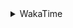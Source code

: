 <details>
 <summary>WakaTime</summary>

<!--START_SECTION:waka-->
![Profile Views](http://img.shields.io/badge/Profile%20Views-5-blue)

**🐱 My GitHub Data** 

> 🏆 500 Contributions in the Year 2021
 > 
> 📦 249.5 kB Used in GitHub's Storage 
 > 
> 🚫 Not Opted to Hire
 > 
> 📜 53 Public Repositories 
 > 
> 🔑 1 Private Repository 
 > 
**I'm an Early 🐤** 

```text
🌞 Morning    49 commits     ███░░░░░░░░░░░░░░░░░░░░░░   14.24% 
🌆 Daytime    144 commits    ██████████░░░░░░░░░░░░░░░   41.86% 
🌃 Evening    129 commits    █████████░░░░░░░░░░░░░░░░   37.5% 
🌙 Night      22 commits     █░░░░░░░░░░░░░░░░░░░░░░░░   6.4%

```
📅 **I'm Most Productive on Thursday** 

```text
Monday       54 commits     ████░░░░░░░░░░░░░░░░░░░░░   15.7% 
Tuesday      48 commits     ███░░░░░░░░░░░░░░░░░░░░░░   13.95% 
Wednesday    48 commits     ███░░░░░░░░░░░░░░░░░░░░░░   13.95% 
Thursday     64 commits     ████░░░░░░░░░░░░░░░░░░░░░   18.6% 
Friday       46 commits     ███░░░░░░░░░░░░░░░░░░░░░░   13.37% 
Saturday     42 commits     ███░░░░░░░░░░░░░░░░░░░░░░   12.21% 
Sunday       42 commits     ███░░░░░░░░░░░░░░░░░░░░░░   12.21%

```


📊 **This Week I Spent My Time On** 

```text
⌚︎ Time Zone: Asia/Shanghai

💬 Programming Languages: 
Go                       11 hrs 49 mins      ████████████░░░░░░░░░░░░░   48.93% 
C                        4 hrs 18 mins       ████░░░░░░░░░░░░░░░░░░░░░   17.85% 
Other                    1 hr 54 mins        ██░░░░░░░░░░░░░░░░░░░░░░░   7.88% 
Bash                     1 hr 24 mins        █░░░░░░░░░░░░░░░░░░░░░░░░   5.8% 
Python                   1 hr 13 mins        █░░░░░░░░░░░░░░░░░░░░░░░░   5.07%

🔥 Editors: 
VS Code                  24 hrs              ████████████████████████░   99.33% 
IntelliJ                 9 mins              ░░░░░░░░░░░░░░░░░░░░░░░░░   0.67%

🐱‍💻 Projects: 
ch                       6 hrs 42 mins       ███████░░░░░░░░░░░░░░░░░░   27.78% 
fuse-overlayfs           4 hrs 2 mins        ████░░░░░░░░░░░░░░░░░░░░░   16.74% 
matcloud                 3 hrs 31 mins       ███░░░░░░░░░░░░░░░░░░░░░░   14.59% 
VagrantFiles             3 hrs 26 mins       ███░░░░░░░░░░░░░░░░░░░░░░   14.26% 
leetcode                 2 hrs 42 mins       ██░░░░░░░░░░░░░░░░░░░░░░░   11.21%

💻 Operating System: 
Linux                    18 hrs 6 mins       ██████████████████░░░░░░░   74.89% 
Windows                  6 hrs 4 mins        ██████░░░░░░░░░░░░░░░░░░░   25.11%

```

**I Mostly Code in Go** 

```text
Go                       16 repos            ███████████░░░░░░░░░░░░░░   45.71% 
Java                     9 repos             ██████░░░░░░░░░░░░░░░░░░░   25.71% 
Python                   2 repos             █░░░░░░░░░░░░░░░░░░░░░░░░   5.71% 
Vue                      2 repos             █░░░░░░░░░░░░░░░░░░░░░░░░   5.71% 
Shell                    2 repos             █░░░░░░░░░░░░░░░░░░░░░░░░   5.71%

```


**Timeline**

![Chart not found](https://raw.githubusercontent.com/MaoLongLong/MaoLongLong/main/charts/bar_graph.png) 


 Last Updated on 02/11/2021
<!--END_SECTION:waka-->

</details>
